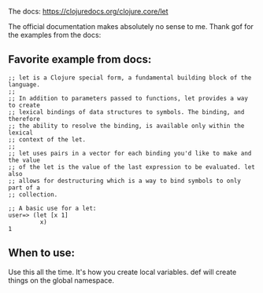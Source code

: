The docs: https://clojuredocs.org/clojure.core/let

The official documentation makes absolutely no sense to me. Thank gof for the 
examples from the docs:

## Favorite example from docs:

```
;; let is a Clojure special form, a fundamental building block of the language.
;;
;; In addition to parameters passed to functions, let provides a way to create
;; lexical bindings of data structures to symbols. The binding, and therefore 
;; the ability to resolve the binding, is available only within the lexical 
;; context of the let. 
;; 
;; let uses pairs in a vector for each binding you'd like to make and the value 
;; of the let is the value of the last expression to be evaluated. let also 
;; allows for destructuring which is a way to bind symbols to only part of a 
;; collection.

;; A basic use for a let:
user=> (let [x 1] 
         x)
1
```

## When to use:

Use this all the time. It's how you create local variables. def will create
things on the global namespace.

